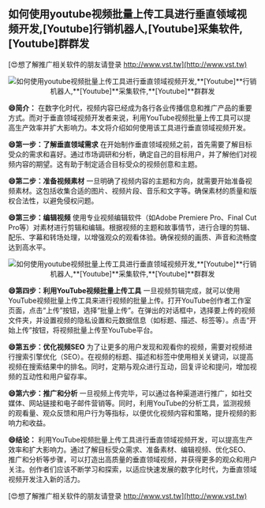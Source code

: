 ## **如何使用youtube视频批量上传工具进行垂直领域视频开发,**[Youtube]**行销机器人,**[Youtube]**采集软件,**[Youtube]**群群发**

[😍想了解推广相关软件的朋友请登录 http://www.vst.tw](http://www.vst.tw)

 <center><img src="https://vst.tw/MP4/tuiguang/png/5.png" alt="如何使用youtube视频批量上传工具进行垂直领域视频开发,**[Youtube]**行销机器人,**[Youtube]**采集软件,**[Youtube]**群群发"></center>

**😄简介：**
在数字化时代，视频内容已经成为各行各业传播信息和推广产品的重要方式。而对于垂直领域视频开发者来说，利用YouTube视频批量上传工具可以提高生产效率并扩大影响力。本文将介绍如何使用该工具进行垂直领域视频开发。

**😄第一步：了解垂直领域需求**
在开始制作垂直领域视频之前，首先需要了解目标受众的需求和喜好。通过市场调研和分析，确定自己的目标用户，并了解他们对视频内容的期望。这有助于制定适合目标受众的视频创意和主题。

**😄第二步：准备视频素材**
一旦明确了视频内容的主题和方向，就需要开始准备视频素材。这包括收集合适的图片、视频片段、音乐和文字等。确保素材的质量和版权合法性，以避免侵权问题。

**😄第三步：编辑视频**
使用专业视频编辑软件（如Adobe Premiere Pro、Final Cut Pro等）对素材进行剪辑和编辑。根据视频的主题和故事情节，进行合理的剪辑、配乐、字幕和转场处理，以增强观众的观看体验。确保视频的画质、声音和流畅度达到高水平。

 <center><img src="https://vst.tw/MP4/tuiguang/png/5.png" alt="如何使用youtube视频批量上传工具进行垂直领域视频开发,**[Youtube]**行销机器人,**[Youtube]**采集软件,**[Youtube]**群群发"></center>

**😄第四步：利用YouTube视频批量上传工具**
一旦视频剪辑完成，就可以使用YouTube视频批量上传工具来进行视频的批量上传。打开YouTube创作者工作室页面，点击“上传”按钮，选择“批量上传”。在弹出的对话框中，选择要上传的视频文件夹，并设置视频的隐私设置和元数据信息（如标题、描述、标签等）。点击“开始上传”按钮，将视频批量上传至YouTube平台。

**😄第五步：优化视频SEO**
为了让更多的用户发现和观看你的视频，需要对视频进行搜索引擎优化（SEO）。在视频的标题、描述和标签中使用相关关键词，以提高视频在搜索结果中的排名。同时，定期与观众进行互动，回复评论和提问，增加视频的互动性和用户留存率。

**😄第六步：推广和分析**
一旦视频上传完毕，可以通过各种渠道进行推广，如社交媒体、网站链接和电子邮件营销等。同时，利用YouTube的分析工具，监测视频的观看量、观众反馈和用户行为等指标，以便优化视频内容和策略，提升视频的影响力和收益。

**😄结论：**
利用YouTube视频批量上传工具进行垂直领域视频开发，可以提高生产效率和扩大影响力。通过了解目标受众需求、准备素材、编辑视频、优化SEO、推广和分析等步骤，可以打造出高质量的垂直领域视频，并获得更多的观众和用户关注。创作者们应该不断学习和探索，以适应快速发展的数字化时代，为垂直领域视频开发注入新的活力。

[😍想了解推广相关软件的朋友请登录 http://www.vst.tw](http://www.vst.tw)



